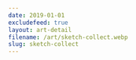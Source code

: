 ```yaml
---
date: 2019-01-01
excludefeed: true
layout: art-detail
filename: /art/sketch-collect.webp
slug: sketch-collect
---
```

